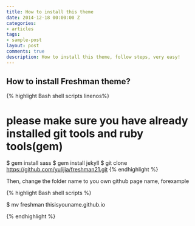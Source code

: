 ```yaml
---
title: How to install this theme
date: 2014-12-18 00:00:00 Z
categories:
- articles
tags:
- sample-post
layout: post
comments: true
description: How to install this theme, follow steps, very easy!
---
```


## How to install Freshman theme?


{% highlight Bash shell scripts linenos%}
# please make sure you have already installed git tools and ruby tools(gem)
$ gem install sass
$ gem install jekyll
$ git clone https://github.com/yulijia/freshman21.git
{% endhighlight %}

Then, change the folder name to you own github page name, forexample

{% highlight Bash shell scripts %}

 $ mv freshman thisisyouname.github.io

{% endhighlight %} 
